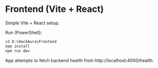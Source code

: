 # Frontend (Vite + React)

Simple Vite + React setup.

Run (PowerShell):

```powershell
cd D:\HackAura\Frontend
npm install
npm run dev
```

App attempts to fetch backend health from http://localhost:4000/health.
